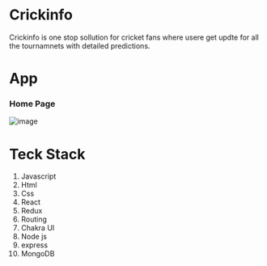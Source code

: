 # Crickinfo
Crickinfo is one stop sollution for cricket fans where usere get updte for all the tournamnets with detailed predictions. 

# App
<h3>Home Page</h3>

![image](https://user-images.githubusercontent.com/87255237/179719381-df65d3e9-7826-404d-9ac3-cf3f4e5ee0e1.png)</br>


# Teck Stack

<ol>
  <li>Javascript</li>
   <li>Html</li>
   <li>Css</li>
   <li>React</li>
   <li>Redux</li>
   <li>Routing</li>
    <li>Chakra UI</li>
  <li>Node js</li>
     <li>express</li>
   <li>MongoDB</li>
  </ol>
